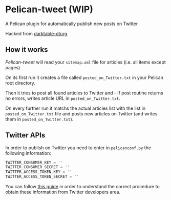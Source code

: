# Pelican-tweet (WIP)

A Pelican plugin for automatically publish new posts on Twitter

Hacked from [darktable-dtorg](https://github.com/darktable-org/dtorg).

## How it works

*Pelican-tweet* will read your `sitemap.xml` file for articles (i.e. all items except pages)

On its first run it creates a file called `posted_on_Twitter.txt` in your Pelican root directory.

Then it tries to post all found articles to Twitter and - if post routine returns no errors, writes article URL in `posted_on_Twitter.txt`.

On every further run it matchs the actual articles list with the list in `posted_on_Twitter.txt` file and posts new articles on Twitter (and writes them in `posted_on_Twitter.txt`).

## Twitter APIs

In order to publish on Twitter you need to enter in `pelicanconf.py` the following information:

``` python
TWITTER_CONSUMER_KEY = ''
TWITTER_CONSUMER_SECRET = ''
TWITTER_ACCESS_TOKEN_KEY = ''
TWITTER_ACCESS_TOKEN_SECRET = ''
```

You can follow [this guide](https://www.slickremix.com/docs/how-to-get-api-keys-and-tokens-for-twitter/) in order to understand the correct procedure to obtain these information from Twitter developers area.
